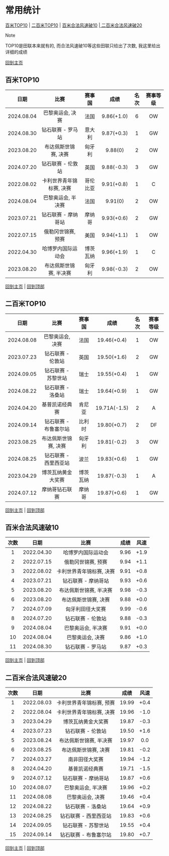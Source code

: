 # 常用统计

[百米TOP10](#百米TOP10) | [二百米TOP10](#二百米TOP10) | [百米合法风速破10](#百米合法风速破10) |[ 二百米合法风速破20](#二百米合法风速破20)

> [!NOTE]
> TOP10是田联本来就有的, 而合法风速破10等这些田联只给出了次数, 我这里给出详细的成绩

[回到主页](./Profile.md)

## 百米TOP10

|    日期    |           比赛           |  赛事国  |    成绩    | 名次 | 赛事等级 |
| :--------: | :----------------------: | :------: | :--------: | :--: | :------: |
| 2024.08.04 |     巴黎奥运会, 决赛     |   法国   | 9.86(+1.0) |  6   |    OW    |
| 2024.08.30 |    钻石联赛 - 罗马站     |  意大利  | 9.87(+0.3) |  1   |    GW    |
| 2023.08.20 |   布达佩斯世锦赛, 决赛   |  匈牙利  |  9.88(0)   |  2   |    OW    |
| 2024.07.20 |    钻石联赛 - 伦敦站     |   英国   | 9.88(-0.3) |  3   |    GW    |
| 2022.08.02 | 卡利世界青年锦标赛, 决赛 | 哥伦比亚 | 9.91(+0.8) |  1   |    C     |
| 2024.08.04 |    巴黎奥运会, 半决赛    |   法国   |  9.91(0)   |  2   |    OW    |
| 2023.07.21 |   钻石联赛 - 摩纳哥站    |  摩纳哥  | 9.93(+0.6) |  2   |    GW    |
| 2022.07.15 |    俄勒冈世锦赛, 预赛    |   美国   | 9.94(+1.1) |  1   |    OW    |
| 2022.04.30 |    哈博罗内国际运动会    | 博茨瓦纳 | 9.96(+1.9) |  1   |    C     |
| 2023.08.20 |  布达佩斯世锦赛, 半决赛  |  匈牙利  | 9.98(-0.3) |  2   |    OW    |

[回到主页](./Profile.md) | [回到顶部](#常用统计)

## 二百米TOP10

|    日期    |         比赛          |  赛事国  |     成绩     | 名次 | 赛事等级 |
| :--------: | :-------------------: | :------: | :----------: | :--: | :------: |
| 2024.08.08 |   巴黎奥运会, 决赛    |   法国   | 19.46(+0.4)  |  1   |    OW    |
| 2023.07.23 |   钻石联赛 - 伦敦站   |   英国   | 19.50(+1.6)  |  2   |    GW    |
| 2024.09.05 |  钻石联赛 - 苏黎世站  |   瑞士   | 19.55(+0.4)  |  1   |    GW    |
| 2024.08.22 |   钻石联赛 - 洛桑站   |   瑞士   | 19.64(+0.9)  |  1   |    GW    |
| 2024.04.20 |    基普凯诺经典赛     |  肯尼亚  | 19.71A(-1.5) |  2   |    A     |
| 2024.09.14 | 钻石联赛 - 布鲁塞尔站 |  比利时  | 19.80(+0.7)  |  2   |    DF    |
| 2023.08.25 | 布达佩斯世锦赛, 决赛  |  匈牙利  | 19.81(-0.2)  |  3   |    OW    |
| 2024.08.25 | 钻石联赛 - 西里西亚站 |   波兰   | 19.83(+0.6)  |  1   |    GW    |
| 2023.04.29 |  博茨瓦纳黄金大奖赛   | 博茨瓦纳 | 19.87(-0.3)  |  1   |    A     |
| 2024.07.12 |    摩纳哥钻石联赛     |  摩纳哥  | 19.87(+0.6)  |  1   |    GW    |

[回到主页](./Profile.md) | [回到顶部](#常用统计)

## 百米合法风速破10

| 次数 |    日期    |           比赛           | 成绩 | 风速 |
| :--: | :--------: | :----------------------: | :--: | :--: |
|  1   | 2022.04.30 |    哈博罗内国际运动会    | 9.96 | +1.9 |
|  2   | 2022.07.15 |    俄勒冈世锦赛, 预赛    | 9.94 | +1.1 |
|  3   | 2022.08.02 | 卡利世界青年锦标赛, 决赛 | 9.91 | +0.8 |
|  4   | 2023.07.21 |   钻石联赛 - 摩纳哥站    | 9.93 | +0.6 |
|  5   | 2023.08.20 |  布达佩斯世锦赛, 半决赛  | 9.98 | -0.3 |
|  6   | 2023.08.20 |   布达佩斯世锦赛, 决赛   | 9.88 | +0.0 |
|  7   | 2024.07.09 |     匈牙利田径大奖赛     | 9.99 | -0.6 |
|  8   | 2024.07.20 |    钻石联赛 - 伦敦站     | 9.88 | -0.3 |
|  9   | 2024.08.04 |    巴黎奥运会, 半决赛    | 9.91 | +0.0 |
|  10  | 2024.08.04 |     巴黎奥运会, 决赛     | 9.86 | +1.0 |
|  11  | 2024.08.30 |    钻石联赛 - 罗马站     | 9.87 | +0.3 |

[回到主页](./Profile.md) | [回到顶部](#常用统计)

## 二百米合法风速破20

| 次数 |    日期    |           比赛           | 成绩  | 风速 |
| :--: | :--------: | :----------------------: | :---: | :--: |
|  1   | 2022.08.03 | 卡利世界青年锦标赛, 预赛 | 19.99 | +0.4 |
|  2   | 2022.08.04 | 卡利世界青年锦标赛, 决赛 | 19.96 | -1.0 |
|  3   | 2023.04.29 |    博茨瓦纳黄金大奖赛    | 19.87 | -0.3 |
|  4   | 2023.07.23 |    钻石联赛 - 伦敦站     | 19.50 | +1.6 |
|  5   | 2023.08.24 |  布达佩斯世锦赛, 半决赛  | 19.97 | 0.0  |
|  6   | 2023.08.25 |   布达佩斯世锦赛, 决赛   | 19.81 | -0.2 |
|  7   | 2024.03.27 |      南非田径大奖赛      | 19.94 | -1.2 |
|  8   | 2024.04.20 |      基普凯诺经典赛      | 19.71 | -1.5 |
|  9   | 2024.07.12 |   钻石联赛 - 摩纳哥站    | 19.87 | +0.6 |
|  10  | 2024.08.07 |    巴黎奥运会, 半决赛    | 19.96 | +0.2 |
|  11  | 2024.08.08 |     巴黎奥运会, 决赛     | 19.46 | +0.4 |
|  12  | 2024.08.22 |    钻石联赛 - 洛桑站     | 19.64 | +0.9 |
|  13  | 2024.08.25 |  钻石联赛 - 西里西亚站   | 19.83 | +0.6 |
|  14  | 2024.09.05 |   钻石联赛 - 苏黎世站    | 19.55 | +0.4 |
|  15  | 2024.09.14 |  钻石联赛 - 布鲁塞尔站   | 19.80 | +0.7 |

[回到主页](./Profile.md) | [回到顶部](#常用统计)